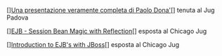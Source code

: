 [<html>]<a href="http://www.jugpadova.it/eventi/files/jm07_EJB.zip">Una presentazione veramente completa di Paolo Dona'</a>[</html>] tenuta al Jug Padova

[<html>]<a href="http://www.cjug.org/presentations/2002/04-SessionBean-Magic.pdf">EJB - Session Bean Magic with Reflection</a>[</html>] esposta al Chicago Jug

[<html>]<a href="http://www.cjug.org/presentations/2002/05-2102_cedrick_ejb_intro.pdf">Introduction to EJB's with JBoss</a>[</html>] esposta al Chicago Jug
